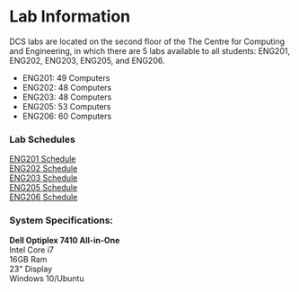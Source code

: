 # Lab Information

DCS labs are located on the second floor of the The Centre for Computing and Engineering, in which there are 5 labs available to all students: ENG201, ENG202, ENG203, ENG205, and ENG206.

- ENG201: 49 Computers
- ENG202: 48 Computers
- ENG203: 48 Computers
- ENG205: 53 Computers
- ENG206: 60 Computers

<h3>Lab Schedules</h3>

[ENG201 Schedule](https://calendar.google.com/calendar/embed?src=ryerson.ca_43532d454e472d323031%40resource.calendar.google.com&ctz=America%2FToronto)  
[ENG202 Schedule](https://calendar.google.com/calendar/embed?src=ryerson.ca_43532d454e472d323032%40resource.calendar.google.com&ctz=America%2FToronto)  
[ENG203 Schedule](https://calendar.google.com/calendar/embed?src=ryerson.ca_43532d454e472d323033%40resource.calendar.google.com&ctz=America%2FToronto)  
[ENG205 Schedule](https://calendar.google.com/calendar/embed?src=ryerson.ca_43532d454e472d323035%40resource.calendar.google.com&ctz=America%2FToronto)  
[ENG206 Schedule](https://calendar.google.com/calendar/embed?src=ryerson.ca_43532d454e472d323036%40resource.calendar.google.com&ctz=America%2FToronto)

<h3>System Specifications:</h3>

**Dell Optiplex 7410 All-in-One**  
Intel Core i7  
16GB Ram  
23" Display  
Windows 10/Ubuntu
